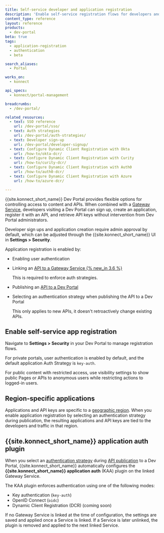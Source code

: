 ```yaml
---
title: Self-service developer and application registration
description: 'Enable self-service registration flows for developers and applications using authentication strategies and {{site.konnect_short_name}} application auth.'
content_type: reference
layout: reference
products:
  - dev-portal
beta: true
tags:
  - application-registration
  - authentication
  - beta

search_aliases:
  - Portal

works_on:
  - konnect

api_specs:
  - konnect/portal-management

breadcrumbs:
  - /dev-portal/

related_resources:
  - text: SSO reference
    url: /dev-portal/sso/
  - text: Auth strategies
    url: /dev-portal/auth-strategies/
  - text: Developer sign-up
    url: /dev-portal/developer-signup/
  - text: Configure Dynamic Client Registration with Okta
    url: /how-to/okta-dcr/
  - text: Configure Dynamic Client Registration with Curity
    url: /how-to/curity-dcr/
  - text: Configure Dynamic Client Registration with Auth0
    url: /how-to/auth0-dcr/
  - text: Configure Dynamic Client Registration with Azure
    url: /how-to/azure-dcr/

---
```


{{site.konnect_short_name}} Dev Portal provides flexible options for controlling access to content and APIs. 
When combined with a [Gateway Service](/gateway/entities/service/), developers visiting a Dev Portal can sign up, create an application, register it with an API, and retrieve API keys without intervention from Dev Portal administrators. 

Developer sign ups and application creation require admin approval by default, which can be adjusted through the {{site.konnect_short_name}} UI in **Settings > Security**.

Application registration is enabled by:
* Enabling user authentication
* Linking an [API to a Gateway Service {% new_in 3.6 %}](/dev-portal/apis/#gateway-service-link)
  
  This is required to enforce auth strategies.
* Publishing an [API to a Dev Portal](/dev-portal/publishing/)
* Selecting an authentication strategy when publishing the API to a Dev Portal
  
  This only applies to new APIs, it doesn't retroactively change existing APIs.

## Enable self-service app registration

Navigate to **Settings > Security** in your Dev Portal to manage registration flows.

For private portals, user authentication is enabled by default, and the default application Auth Strategy is `key-auth`.

For public content with restricted access, use visibility settings to show public Pages or APIs to anonymous users while restricting actions to logged-in users.

## Region-specific applications

Applications and API keys are specific to a [geographic region](/konnect-platform/geos/). 
When you enable application registration by selecting an authentication strategy during publication, the resulting applications and API keys are tied to the developers and traffic in that region.

## {{site.konnect_short_name}} application auth plugin

When you select an [authentication strategy](/dev-portal/auth-strategies/) during [API publication](/dev-portal/apis/) to a Dev Portal, {{site.konnect_short_name}} automatically configures the **{{site.konnect_short_name}} application auth** (KAA) plugin on the linked Gateway Service.

The KAA plugin enforces authentication using one of the following modes:
* Key authentication (`key-auth`)
* OpenID Connect (`oidc`)
* Dynamic Client Registration (DCR) (coming soon)

If no Gateway Service is linked at the time of configuration, the settings are saved and applied once a Service is linked. 
If a Service is later unlinked, the plugin is removed and applied to the next linked Service.
